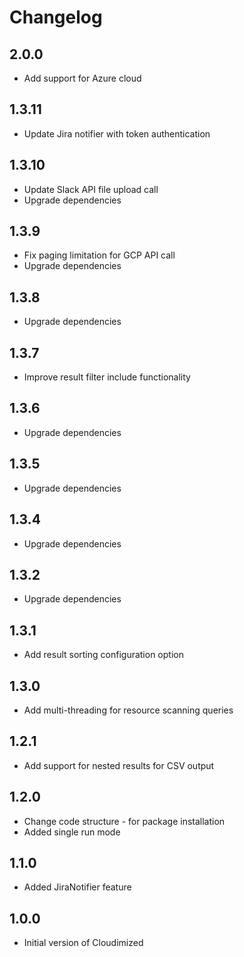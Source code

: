 # Changelog

## 2.0.0

* Add support for Azure cloud

## 1.3.11

* Update Jira notifier with token authentication

## 1.3.10

* Update Slack API file upload call
* Upgrade dependencies

## 1.3.9

* Fix paging limitation for GCP API call
* Upgrade dependencies

## 1.3.8

* Upgrade dependencies

## 1.3.7

* Improve result filter include functionality

## 1.3.6

* Upgrade dependencies

## 1.3.5

* Upgrade dependencies

## 1.3.4

* Upgrade dependencies

## 1.3.2

* Upgrade dependencies

## 1.3.1

* Add result sorting configuration option

## 1.3.0

* Add multi-threading for resource scanning queries

## 1.2.1

* Add support for nested results for CSV output

## 1.2.0

* Change code structure - for package installation
* Added single run mode

## 1.1.0

* Added JiraNotifier feature

## 1.0.0

* Initial version of Cloudimized
